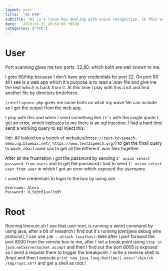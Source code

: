 ```yaml
---
layout: post
title:  "AI HTB"
subtitle: "AI is a linux box dealing with voice recognition. In this writeup fuxsocy will show his way of solving it."
date:   2020-01-31 20:55:00 +0530
categories: ["htb"]
---
```



# User

Port scanning gives me two ports, 22,80. which both are well known to me.  

I goto 80/http because I don't have any credentials for port 22. On port 80 all I see is a web app which it's purpose is to
read a .wav file and give me the text which is back from it. At this time I play with this a lot and find another file by directory bruteforce.

```/intelligence.php``` gives me some hints on what my wave file can include so I get the output from the web app.

I play with this and when I send something like `it's` with the single quote I get an error, which indicates to me there is an sql injection.
I had a hard time send a working  query to sql inject this.

tldr: All looked on a bunch of websites(`https://text-to-speech-demo.ng.bluemix.net/`, `https://www.text2speech.org/`) to get the finall query to work, also I used sox to get all the different .wav files together.

After all the frustration I got the password by sending `1' union select password from users` and to get the password I had to send `1' union select user from user` in which I got an error which exposed the username. 


I used the credentials to login to the box by using ssh 
```
Username: Alexa
Password: H,Sq9t6}a<)?q93_
```

# Root

Running linenum.sh I see that user root, is running a weird command by using java, after a bit of research I find out it's running jdwt(java debug wire protocol), I can use `jdb --attach localhost:8000` after I port forward the port 8000 from the remote box to me, after I set a break point using `stop in java.netServerSocket.accept` and then I find out the port 8005 is exposed so I send a request there to trigger the breakpoint. I write a reverse shell to /tmp/ and then I execute `print new java.lang.Runtime().exec("/bin/sh /tmp/root.sh")` and get a shell as root.! 
